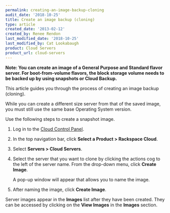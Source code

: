 ```yaml
---
permalink: creating-an-image-backup-cloning
audit_date: '2018-10-25'
title: Create an image backup (cloning)
type: article
created_date: '2013-02-12'
created_by: Renee Rendon
last_modified_date: '2018-10-25'
last_modified_by: Cat Lookabaugh
product: Cloud Servers
product_url: cloud-servers
---
```


**Note: You can create an image of a General Purpose and Standard flavor
server. For boot-from-volume flavors, the block storage volume needs to
be backed up by using snapshots or Cloud Backup.**

This article guides you through the process of creating an image backup (cloning).

While you can create a different size server from that of the saved image, you
must still use the same base Operating System version.

Use the following steps to create a snapshot image.

1. Log in to the [Cloud Control Panel](https://login.rackspace.com).

2. In the top navigation bar, click **Select a Product > Rackspace Cloud**.

3. Select **Servers > Cloud Servers**.

4. Select the server that you want to clone by clicking the actions cog
to the left of the server name. From the drop-down menu, click **Create Image**.

   A pop-up window will appear that allows you to name the image.

5. After naming the image, click **Create Image**.

Server images appear in the **Images** list after they have been created.
They can be accessed by clicking on the **View Images** in the **Images** section.
